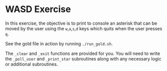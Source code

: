 # WASD Exercise 

In this exercise, the objective is to print to console an asterisk that can be
moved by the user using the `w`,`a`,`s`,`d` keys which quits when the user
presses `q`. 

See the gold file in action by running `./run_gold.sh`.

The `_clear` and `_exit` functions are provided for you. You will need to write
the `_poll_user` and `_print_star` subroutines along with any necessary logic
or additional subroutines.
